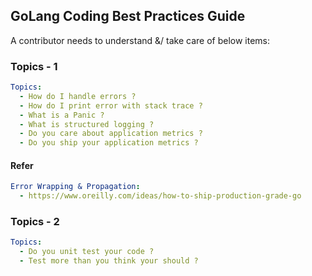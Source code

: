 ## GoLang Coding Best Practices Guide

A contributor needs to understand &/ take care of below items:

### Topics - 1

```yaml
Topics:
  - How do I handle errors ?
  - How do I print error with stack trace ?
  - What is a Panic ?
  - What is structured logging ?
  - Do you care about application metrics ?
  - Do you ship your application metrics ?
```

#### Refer

```yaml
Error Wrapping & Propagation:
  - https://www.oreilly.com/ideas/how-to-ship-production-grade-go
```

### Topics - 2

```yaml
Topics:
  - Do you unit test your code ?
  - Test more than you think your should ?
```
